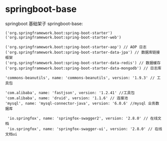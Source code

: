 # springboot-base
springboot 基础架子
springboot-base:<br>

	('org.springframework.boot:spring-boot-starter')
	('org.springframework.boot:spring-boot-starter-web')
	
	('org.springframework.boot:spring-boot-starter-aop') // AOP 日志  
	('org.springframework.boot:spring-boot-starter-data-jpa') // 数据库链接框架 
	('org.springframework.boot:spring-boot-starter-data-redis') // 数据缓存 
	('org.springframework.boot:spring-boot-starter-data-mongodb') // 日志库 

	'commons-beanutils', name: 'commons-beanutils', version: '1.9.3' // 工具包 

	'com.alibaba', name: 'fastjson', version: '1.2.41' //工具包 
	'com.alibaba', name: 'druid', version: '1.1.6' // 连接池 
	'mysql', name: 'mysql-connector-java', version: '6.0.6' //mysql 业务数据库 
	
	 'io.springfox', name: 'springfox-swagger2', version: '2.8.0' // 在线文档 
	 'io.springfox', name: 'springfox-swagger-ui', version: '2.8.0' // 在线文档ui 
